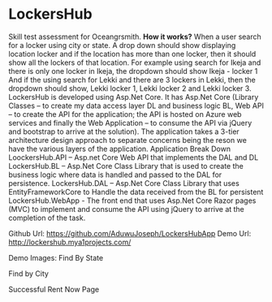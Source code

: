 # LockersHub
Skill test assessment for Oceangrsmith.
**How it works?**
When a user search for a locker using city or state. A drop down should show displaying location locker
and if the location has more than one locker, then it should show all the lockers of that location. For
example using search for Ikeja and there is only one locker in Ikeja, the dropdown should show Ikeja -
locker 1 And if the using search for Lekki and there are 3 lockers in Lekki, then the dropdown should show,
Lekki locker 1, Lekki locker 2 and Lekki locker 3.
LockersHub is developed using Asp.Net Core. It has Asp.Net Core (Library Classes – to create my data access layer DL and business logic BL, Web API – to create the API for the application; the API is hosted on Azure web services and finally the Web Application – to consume the API via jQuery and bootstrap to arrive at the solution). The application takes a 3-tier architecture design approach to separate concerns being the reson we have the various layers of the application.
Application Break Down
LoockersHub.API – Asp.net Core Web API that implements the DAL and DL
LockersHub.BL – Asp.Net Core Class Library that is used to create the business logic where data is handled and passed to the DAL for persistence.
LockersHub.DAL – Asp.Net Core Class Library that uses EntityFrameworkCore to Handle the data received from the BL for persistent
LockersHub.WebApp - The front end that uses Asp.Net Core Razor pages (MVC) to implement and consume the API using jQuery to arrive at the completion of the task.

Github Url: https://github.com/AduwuJoseph/LockersHubApp
Demo Url: http://lockershub.mya1projects.com/

Demo Images:
Find By State
 
Find by City
 

Successful Rent Now Page
 
